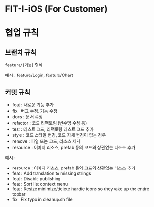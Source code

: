 # FIT-I-iOS (For Customer)
# 협업 규칙


## 브랜치 규칙

`feature/{기능}`  형식

예시 : feature/Login, feature/Chart

## 커밋 규칙

- feat : 새로운 기능 추가
- fix : 버그 수정, 기능 수정
- docs : 문서 수정
- refactor : 코드 리팩토링 (변수명 수정 등)
- test : 테스트 코드, 리팩토링 테스트 코드 추가
- style : 코드 스타일 변경, 코드 자체 변경이 없는 경우
- remove : 파일 또는 코드, 리소스 제거
- resource : 이미지 리소스, prefab 등의 코드와 상관없는 리소스 추가

예시 : 
- resource : 이미지 리소스, prefab 등의 코드와 상관없는 리소스 추가
- feat : Add translation to missing strings
- feat : Disable publishing
- feat : Sort list context menu
- feat : Resize minimize/delete handle icons so they take up the entire topbar
- fix : Fix typo in cleanup.sh file
